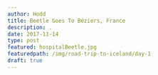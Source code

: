 ```yaml
---
author: Hodd
title: Beetle Goes To Béziers, France
description: .
date: 2017-11-14
type: post
featured: hospitalBeetle.jpg
featuredpath: /img/road-trip-to-iceland/day-1
draft: true
---
```


